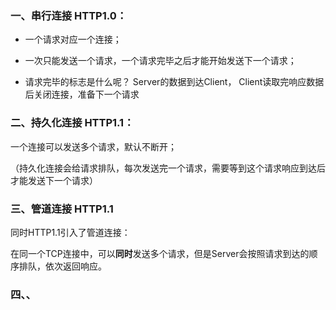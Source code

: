 



### 一、**串行连接 HTTP1.0**：

- 一个请求对应一个连接；

- 一次只能发送一个请求，一个请求完毕之后才能开始发送下一个请求；

- 请求完毕的标志是什么呢？ Server的数据到达Client， Client读取完响应数据后关闭连接，准备下一个请求



### 二、**持久化连接 HTTP1.1：**

一个连接可以发送多个请求，默认不断开；

（持久化连接会给请求排队，每次发送完一个请求，需要等到这个请求响应到达后才能发送下一个请求）



### 三、**管道连接 HTTP1.1**

同时HTTP1.1引入了管道连接：

在同一个TCP连接中，可以**同时**发送多个请求，但是Server会按照请求到达的顺序排队，依次返回响应。



### **四、**、